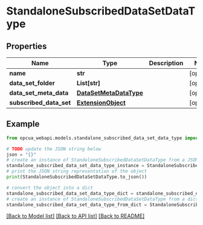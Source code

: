 # StandaloneSubscribedDataSetDataType


## Properties

Name | Type | Description | Notes
------------ | ------------- | ------------- | -------------
**name** | **str** |  | [optional] 
**data_set_folder** | **List[str]** |  | [optional] 
**data_set_meta_data** | [**DataSetMetaDataType**](DataSetMetaDataType.md) |  | [optional] 
**subscribed_data_set** | [**ExtensionObject**](ExtensionObject.md) |  | [optional] 

## Example

```python
from opcua_webapi.models.standalone_subscribed_data_set_data_type import StandaloneSubscribedDataSetDataType

# TODO update the JSON string below
json = "{}"
# create an instance of StandaloneSubscribedDataSetDataType from a JSON string
standalone_subscribed_data_set_data_type_instance = StandaloneSubscribedDataSetDataType.from_json(json)
# print the JSON string representation of the object
print(StandaloneSubscribedDataSetDataType.to_json())

# convert the object into a dict
standalone_subscribed_data_set_data_type_dict = standalone_subscribed_data_set_data_type_instance.to_dict()
# create an instance of StandaloneSubscribedDataSetDataType from a dict
standalone_subscribed_data_set_data_type_from_dict = StandaloneSubscribedDataSetDataType.from_dict(standalone_subscribed_data_set_data_type_dict)
```
[[Back to Model list]](../README.md#documentation-for-models) [[Back to API list]](../README.md#documentation-for-api-endpoints) [[Back to README]](../README.md)


